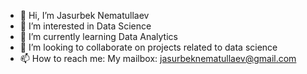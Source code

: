 - 👋 Hi, I’m Jasurbek Nematullaev
- 👀 I’m interested in Data Science
- 🌱 I’m currently learning Data Analytics
- 💞️ I’m looking to collaborate on projects related to data science
- 📫 How to reach me: My mailbox: jasurbeknematullaev@gmail.com

<!---
Jasurbeck/Jasurbeck is a ✨ special ✨ repository because its `README.md` (this file) appears on your GitHub profile.
You can click the Preview link to take a look at your changes.
--->
